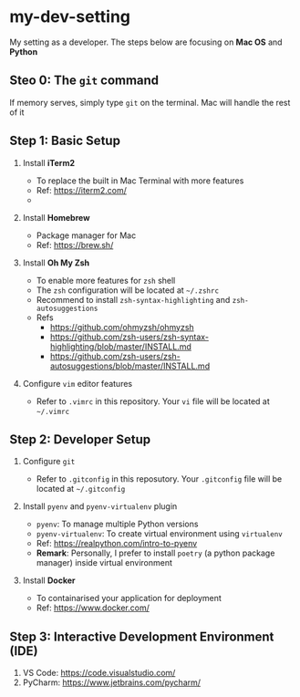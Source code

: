 # my-dev-setting

My setting as a developer. The steps below are focusing on **Mac OS** and **Python**

## Steo 0: The `git` command

If memory serves, simply type `git` on the terminal. Mac will handle the rest of it

## Step 1: Basic Setup

1. Install **iTerm2**
   - To replace the built in Mac Terminal with more features
   - Ref: <https://iterm2.com/>
   - 
2. Install **Homebrew**
   - Package manager for Mac
   - Ref: <https://brew.sh/>

3. Install **Oh My Zsh**
   - To enable more features for `zsh` shell
   - The `zsh` configuration will be located at `~/.zshrc`
   - Recommend to install `zsh-syntax-highlighting` and `zsh-autosuggestions`
   - Refs
     - <https://github.com/ohmyzsh/ohmyzsh>
     - <https://github.com/zsh-users/zsh-syntax-highlighting/blob/master/INSTALL.md>
     - <https://github.com/zsh-users/zsh-autosuggestions/blob/master/INSTALL.md>

4. Configure `vim` editor features
   - Refer to `.vimrc` in this repository. Your `vi` file will be located at `~/.vimrc`

## Step 2: Developer Setup

1. Configure `git`
   - Refer to `.gitconfig` in this reposutory. Your `.gitconfig` file will be located at `~/.gitconfig`
  
2. Install `pyenv` and `pyenv-virtualenv` plugin
   - `pyenv`: To manage multiple Python versions
   - `pyenv-virtualenv`: To create virtual environment using `virtualenv`
   - Ref: <https://realpython.com/intro-to-pyenv>
   - **Remark**: Personally, I prefer to install `poetry` (a python package manager) inside virtual environment

3. Install **Docker**
   - To containarised your application for deployment
   - Ref: https://www.docker.com/

## Step 3: Interactive Development Environment (IDE)

1. VS Code: <https://code.visualstudio.com/>
2. PyCharm: <https://www.jetbrains.com/pycharm/>
